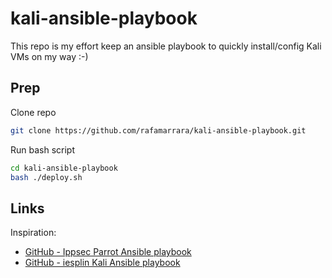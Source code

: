 # kali-ansible-playbook

This repo is my effort keep an ansible playbook to quickly install/config Kali VMs on my way :-)

## Prep

Clone repo

```bash
git clone https://github.com/rafamarrara/kali-ansible-playbook.git
```

Run bash script

```bash
cd kali-ansible-playbook
bash ./deploy.sh
```

## Links

Inspiration:

- [GitHub - Ippsec Parrot Ansible playbook](https://github.com/IppSec/parrot-build/tree/master)
- [GitHub - iesplin Kali Ansible playbook](https://github.com/iesplin/ansible-playbook-kali/tree/master)


